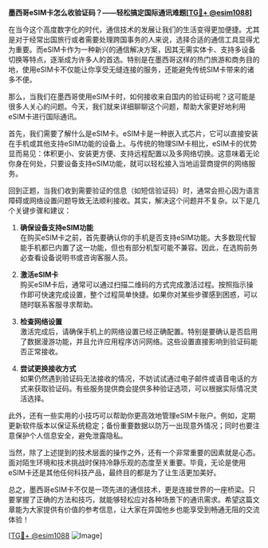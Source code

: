 **墨西哥eSIM卡怎么收验证码？——轻松搞定国际通讯难题[[TG💪+ @esim1088](https://t.me/s/esim1088)]**

在当今这个高度数字化的时代，通信技术的发展让我们的生活变得更加便捷。尤其是对于经常出国旅行或者需要处理跨国事务的人来说，选择合适的通信工具显得尤为重要。而eSIM卡作为一种新兴的通信解决方案，因其无需实体卡、支持多设备切换等特点，逐渐成为许多人的首选。特别是在墨西哥这样的热门旅游和商务目的地，使用eSIM卡不仅能让你享受无缝连接的服务，还能避免传统SIM卡带来的诸多不便。

那么，当我们在墨西哥使用eSIM卡时，如何接收来自国内的验证码呢？这可能是很多人关心的问题。今天，我们就来详细聊聊这个问题，帮助大家更好地利用eSIM卡进行国际通讯。

首先，我们需要了解什么是eSIM卡。eSIM卡是一种嵌入式芯片，它可以直接安装在手机或其他支持eSIM功能的设备上。与传统的物理SIM卡相比，eSIM卡的优势显而易见：体积更小、安装更方便、支持远程配置以及多网络切换。这意味着无论你身在何处，只要设备支持eSIM功能，就可以轻松接入当地运营商提供的网络服务。

回到正题，当我们收到需要验证的信息（如短信验证码）时，通常会担心因为语言障碍或网络设置问题导致无法顺利接收。其实，解决这个问题并不复杂。以下是几个关键步骤和建议：

1. **确保设备支持eSIM功能**  
   在购买eSIM卡之前，首先要确认你的手机是否支持eSIM功能。大多数现代智能手机都已内置了这一功能，但也有部分机型可能不兼容。因此，在选购前务必查看设备说明书或咨询客服人员。

2. **激活eSIM卡**  
   购买eSIM卡后，通常可以通过扫描二维码的方式完成激活过程。按照指示操作即可快速完成设置，整个过程简单快捷。如果你对某些步骤感到困惑，可以随时联系客服寻求帮助。

3. **检查网络设置**  
   激活完成后，请确保手机上的网络设置已经正确配置。特别是要确认是否启用了数据漫游功能，并且允许应用程序访问网络。这些设置直接影响到验证码能否正常接收。

4. **尝试更换接收方式**  
   如果仍然遇到验证码无法接收的情况，不妨试试通过电子邮件或语音电话的方式来获取验证码。有些服务提供商会提供多种验证选项，可以根据实际情况灵活选择。

此外，还有一些实用的小技巧可以帮助你更高效地管理eSIM卡账户。例如，定期更新软件版本以保证系统稳定；备份重要数据以防万一出现意外情况；同时也要注意保护个人信息安全，避免泄露隐私。

当然，除了上述提到的技术层面的操作之外，还有一个非常重要的因素就是心态。面对陌生环境和技术挑战时保持冷静乐观的态度至关重要。毕竟，无论是使用eSIM卡还是其他任何科技产品，最终目的都是为了让生活更加美好。

总之，墨西哥eSIM卡不仅是一项先进的通信技术，更是连接世界的一座桥梁。只要掌握了正确的方法和技巧，就能够轻松应对各种场景下的通讯需求。希望这篇文章能为大家提供有价值的参考信息，让大家在异国他乡也能享受到畅通无阻的交流体验！

[[TG💪+ @esim1088](https://t.me/s/esim1088) ![Image](https://i.postimg.cc/4NQfJmqS/Snipaste-2025-05-13-00-14-12.png)]
